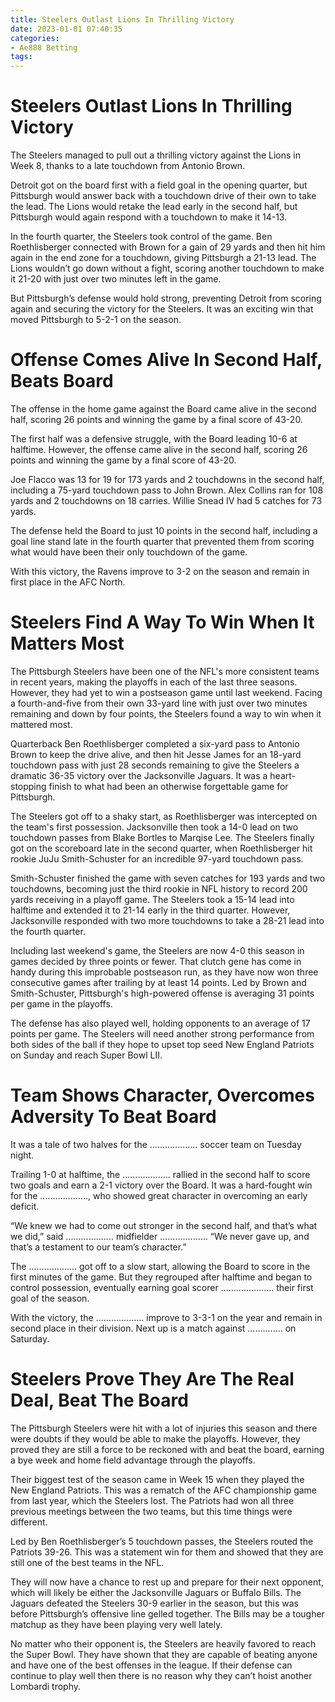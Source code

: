 ```yaml
---
title: Steelers Outlast Lions In Thrilling Victory
date: 2023-01-01 07:40:35
categories:
- Ae888 Betting
tags:
---
```



#  Steelers Outlast Lions In Thrilling Victory

The Steelers managed to pull out a thrilling victory against the Lions in Week 8, thanks to a late touchdown from Antonio Brown.

Detroit got on the board first with a field goal in the opening quarter, but Pittsburgh would answer back with a touchdown drive of their own to take the lead. The Lions would retake the lead early in the second half, but Pittsburgh would again respond with a touchdown to make it 14-13.

In the fourth quarter, the Steelers took control of the game. Ben Roethlisberger connected with Brown for a gain of 29 yards and then hit him again in the end zone for a touchdown, giving Pittsburgh a 21-13 lead. The Lions wouldn’t go down without a fight, scoring another touchdown to make it 21-20 with just over two minutes left in the game.

But Pittsburgh’s defense would hold strong, preventing Detroit from scoring again and securing the victory for the Steelers. It was an exciting win that moved Pittsburgh to 5-2-1 on the season.

#  Offense Comes Alive In Second Half, Beats Board

The offense in the home game against the Board came alive in the second half, scoring 26 points and winning the game by a final score of 43-20.

The first half was a defensive struggle, with the Board leading 10-6 at halftime. However, the offense came alive in the second half, scoring 26 points and winning the game by a final score of 43-20.

Joe Flacco was 13 for 19 for 173 yards and 2 touchdowns in the second half, including a 75-yard touchdown pass to John Brown. Alex Collins ran for 108 yards and 2 touchdowns on 18 carries. Willie Snead IV had 5 catches for 73 yards.

The defense held the Board to just 10 points in the second half, including a goal line stand late in the fourth quarter that prevented them from scoring what would have been their only touchdown of the game.

With this victory, the Ravens improve to 3-2 on the season and remain in first place in the AFC North.

#  Steelers Find A Way To Win When It Matters Most

The Pittsburgh Steelers have been one of the NFL's more consistent teams in recent years, making the playoffs in each of the last three seasons. However, they had yet to win a postseason game until last weekend. Facing a fourth-and-five from their own 33-yard line with just over two minutes remaining and down by four points, the Steelers found a way to win when it mattered most.

Quarterback Ben Roethlisberger completed a six-yard pass to Antonio Brown to keep the drive alive, and then hit Jesse James for an 18-yard touchdown pass with just 28 seconds remaining to give the Steelers a dramatic 36-35 victory over the Jacksonville Jaguars. It was a heart-stopping finish to what had been an otherwise forgettable game for Pittsburgh.

The Steelers got off to a shaky start, as Roethlisberger was intercepted on the team's first possession. Jacksonville then took a 14-0 lead on two touchdown passes from Blake Bortles to Marqise Lee. The Steelers finally got on the scoreboard late in the second quarter, when Roethlisberger hit rookie JuJu Smith-Schuster for an incredible 97-yard touchdown pass.

Smith-Schuster finished the game with seven catches for 193 yards and two touchdowns, becoming just the third rookie in NFL history to record 200 yards receiving in a playoff game. The Steelers took a 15-14 lead into halftime and extended it to 21-14 early in the third quarter. However, Jacksonville responded with two more touchdowns to take a 28-21 lead into the fourth quarter.

Including last weekend's game, the Steelers are now 4-0 this season in games decided by three points or fewer. That clutch gene has come in handy during this improbable postseason run, as they have now won three consecutive games after trailing by at least 14 points. Led by Brown and Smith-Schuster, Pittsburgh's high-powered offense is averaging 31 points per game in the playoffs.

The defense has also played well, holding opponents to an average of 17 points per game. The Steelers will need another strong performance from both sides of the ball if they hope to upset top seed New England Patriots on Sunday and reach Super Bowl LII.

#  Team Shows Character, Overcomes Adversity To Beat Board
It was a tale of two halves for the ................... soccer team on Tuesday night.

Trailing 1-0 at halftime, the ................... rallied in the second half to score two goals and earn a 2-1 victory over the Board. It was a hard-fought win for the ..................., who showed great character in overcoming an early deficit.

“We knew we had to come out stronger in the second half, and that’s what we did,” said ................... midfielder ................... “We never gave up, and that’s a testament to our team’s character.”

The ................... got off to a slow start, allowing the Board to score in the first minutes of the game. But they regrouped after halftime and began to control possession, eventually earning goal scorer ..................... their first goal of the season.

With the victory, the ................... improve to 3-3-1 on the year and remain in second place in their division. Next up is a match against .............. on Saturday.

#  Steelers Prove They Are The Real Deal, Beat The Board

The Pittsburgh Steelers were hit with a lot of injuries this season and there were doubts if they would be able to make the playoffs. However, they proved they are still a force to be reckoned with and beat the board, earning a bye week and home field advantage through the playoffs.

Their biggest test of the season came in Week 15 when they played the New England Patriots. This was a rematch of the AFC championship game from last year, which the Steelers lost. The Patriots had won all three previous meetings between the two teams, but this time things were different.

Led by Ben Roethlisberger’s 5 touchdown passes, the Steelers routed the Patriots 39-26. This was a statement win for them and showed that they are still one of the best teams in the NFL.

They will now have a chance to rest up and prepare for their next opponent, which will likely be either the Jacksonville Jaguars or Buffalo Bills. The Jaguars defeated the Steelers 30-9 earlier in the season, but this was before Pittsburgh’s offensive line gelled together. The Bills may be a tougher matchup as they have been playing very well lately.

No matter who their opponent is, the Steelers are heavily favored to reach the Super Bowl. They have shown that they are capable of beating anyone and have one of the best offenses in the league. If their defense can continue to play well then there is no reason why they can’t hoist another Lombardi trophy.